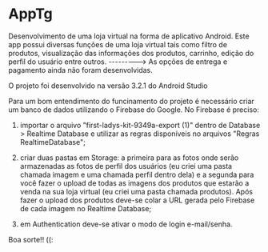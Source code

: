 # AppTg

Desenvolvimento de uma loja virtual na forma de aplicativo Android. Este app possui diversas funções de uma loja virtual tais como filtro de produtos, visualização das informações dos produtos, carrinho, edição do perfil do usuário entre outros.
---------> As opções de entrega e pagamento ainda não foram desenvolvidas.

O projeto foi desenvolvido na versão 3.2.1 do Android Studio

Para um bom entendimento do funcinamento do projeto é necessário criar um banco de dados utilizando o Firebase do Google. 
No Firebase é preciso:

1) importar o arquivo "first-ladys-kit-9349a-export (1)" dentro de Database > Realtime Database e utilizar as regras disponíveis no arquivos "Regras RealtimeDatabase";

2) criar duas pastas em Storage: a primeira para as fotos onde serão armazenadas as fotos de perfil dos usuários (eu criei uma pasta chamada imagem e uma chamada perfil dentro dela) e a segunda para você fazer o upload de todas as imagens dos produtos que estarão a venda na sua loja virtual (eu criei uma pasta chamada produtos). Após fazer o upload dos produtos deve-se colar a URL gerada pelo Firebase de cada imagem no Realtime Database;

3) em Authentication deve-se ativar o modo de login e-mail/senha.

Boa sorte!! ((:
